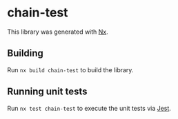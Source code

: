 # chain-test

This library was generated with [Nx](https://nx.dev).

## Building

Run `nx build chain-test` to build the library.

## Running unit tests

Run `nx test chain-test` to execute the unit tests via [Jest](https://jestjs.io).
